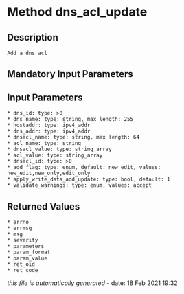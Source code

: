 # Method dns_acl_update

## Description
	Add a dns acl

## Mandatory Input Parameters

## Input Parameters
	* dns_id: type: >0
	* dns_name: type: string, max length: 255
	* hostaddr: type: ipv4_addr
	* dns_addr: type: ipv4_addr
	* dnsacl_name: type: string, max length: 64
	* acl_name: type: string
	* dnsacl_value: type: string_array
	* acl_value: type: string_array
	* dnsacl_id: type: >0
	* add_flag: type: enum, default: new_edit, values: new_edit,new_only,edit_only
	* apply_write_data_add_update: type: bool, default: 1
	* validate_warnings: type: enum, values: accept

## Returned Values
	* errno
	* errmsg
	* msg
	* severity
	* parameters
	* param_format
	* param_value
	* ret_oid
	* ret_code


*this file is automatically generated* - date: 18 Feb 2021 19:32